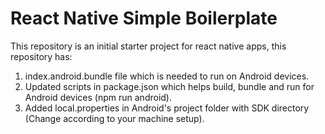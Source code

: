 # React Native Simple Boilerplate

This repository is an initial starter project for react native apps, this repository has:
1. index.android.bundle file which is needed to run on Android devices.
2. Updated scripts in package.json which helps build, bundle and run for Android devices (npm run android).
3. Added local.properties in Android's project folder with SDK directory (Change according to your machine setup).
